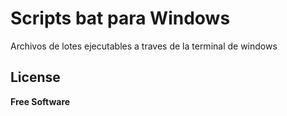 # Scripts bat para Windows

Archivos de lotes ejecutables a traves de la terminal de windows

## License

**Free Software**

